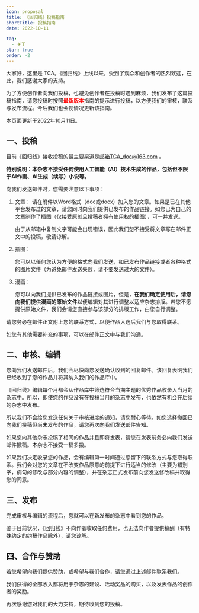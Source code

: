 ```yaml
---
icon: proposal
title: 《回归线》投稿指南
shortTitle: 投稿指南
date: 2022-10-11

tag:
  - 关于
star: true
order: -2
---
```


大家好，这里是 TCA。《回归线》上线以来，受到了观众和创作者的热烈欢迎，在此，我们感谢大家的支持。

为了方便创作者向我们投稿，也避免创作者在投稿时遇到麻烦，我们发布了这篇投稿指南，请您投稿时按照<span style="color:red">**最新版本**</span>指南的提示进行投稿，以方便我们的审核，联系与发布流程。今后我们也会视情况更新该指南。

本页面更新于2022年10月11日。
## 一、投稿

目前《回归线》接收投稿的最主要渠道是[邮箱TCA_doc@163.com](mailto:TCA_doc@163.com)
。

**特别说明：本杂志不接受任何使用人工智能（AI）技术生成的作品，包括但不限于AI作画、AI生成（续写）小说等。**

向我们发送邮件时，您需要注意以下事项：

1. 文章：
   请在附件以Word格式（doc或docx）加入您的文章。如果是已在其他平台发布过的文章，请您同时向我们提供已发布的作品链接。如您已为自己的文章制作了插图（仅接受原创且投稿者拥有使用权的插图），可一并发送。

   由于从邮箱中复制文字可能会出现错误，因此我们恕不接受将文章写在邮件正文中的投稿，敬请谅解。

2. 插图：

   您可以以任何您认为方便的格式向我们发送，如已发布作品链接或者各种格式的图片文件（为避免邮件发送失败，请不要发送过大的文件）。

3. 漫画：

   您可以向我们提供已发布的作品链接或图片，但是，**在我们确定使用后，请您向我们提供漫画的原始文件**以便编辑对其进行调整以适应杂志排版。若您不愿提供原始文件，我们会请您直接参与该部分的排版工作，由您自行调整。

请您务必在邮件正文附上您的联系方式，以便作品入选后我们与您取得联系。

如您有其他需要补充的事项，可以在邮件正文中与我们沟通。

## 二、审核、编辑

您向我们发送邮件后，我们会尽快向您发送确认收到的回复邮件。该回复表明我们已经收到了您的作品并将其纳入我们的作品库中。

《回归线》编辑每个月都会从作品库中筛选符合当期主题的优秀作品收录入当月的杂志中。所以，即使您的作品没有在投稿当月的杂志中发布，也依然有机会在后续的杂志中发布。

所以我们不会给您发送任何关于审核进度的通知，请您耐心等待。如您选择撤回已向我们投稿但尚未发布的作品，请您再次向我们发送邮件告知。

如果您向其他杂志投稿了相同的作品并且即将发表，请您在发表前务必向我们发送邮件撤稿。本杂志不接受一稿多投。

如果我们决定收录您的作品，会有编辑第一时间通过您留下的联系方式与您取得联系。我们会对您的文章在不改变作品原意的前提下进行适当的修改（主要为错别字，病句的修改与部分内容的调整），并在杂志正式发布前向您发送修改稿并取得您的同意。

## 三、发布

完成审核与编辑的流程后，您就可以在新发布的杂志中看到您的作品。

鉴于目前状况，《回归线》不向作者收取任何费用，也无法向作者提供稿酬（有特殊约定的约稿作品除外），请您谅解。

## 四、合作与赞助

若您希望向我们提供赞助，或希望与我们合作，请您通过上述邮件联系我们。

我们获得的全部收入都将用于杂志的建设、活动奖品的购买，以及发表作品的创作者的奖励。



再次感谢您对我们的大力支持，期待收到您的投稿。